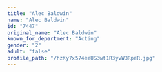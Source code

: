 ```yaml
---
title: "Alec Baldwin"
name: "Alec Baldwin"
id: "7447"
original_name: "Alec Baldwin"
known_for_department: "Acting"
gender: "2"
adult: "false"
profile_path: "/hzKy7x574eeUS3wt1R3yvWBRpeR.jpg"
---
```

